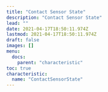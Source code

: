 ```yaml
---
title: "Contact Sensor State"
description: "Contact Sensor State"
lead: ""
date: 2021-04-17T18:50:11.974Z
lastmod: 2021-04-17T18:50:11.974Z
draft: false
images: []
menu:
  docs:
    parent: "characteristic"
toc: true
characteristic:
  name: "ContactSensorState"
---
```

